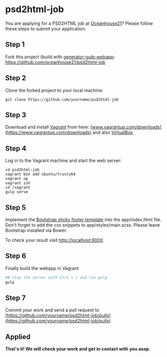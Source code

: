 # psd2html-job

You are applying for a PSD2HTML job at [Oceanhouse21](http://www.oceanhouse21.com)? Please follow these steps to submit your application:

## Step 1

Fork this project (build with [generator-gulp-webapp](https://github.com/yeoman/generator-gulp-webapp): https://github.com/oceanhouse21/psd2html-job

## Step 2

Clone the forked project to your local machine:

```
git clone https://github.com/yourname/psd2html-job
```

## Step 3

Download and install [Vagrant](https://www.vagrantup.com/) from here: [www.vagrantup.com/downloads](https://www.vagrantup.com/downloads) and also [VirtualBox](https://www.virtualbox.org/wiki/Downloads).

## Step 4

Log in to the Vagrant machine and start the web server:

```
cd psd2html-job
vagrant box add ubuntu/trusty64
vagrant up
vagrant ssh
cd /vagrant
gulp serve
```

## Step 5

Implement the [Bootstrap sticky footer template](http://getbootstrap.com/examples/sticky-footer/) into the app/index.html file. Don't forget to add the css snippets to app/styles/main.scss. Please leave Bootstrap installed via Bower.

To check your result visit [http://localhost:9000](http://localhost:9000).

## Step 6

Finally build the webapp in Vagrant

```ruby
## Stop the server with Ctrl + c and run gulp
gulp
```

## Step 7

Commit your work and send a pull request to [https://github.com/yourname/psd2html-job/pulls](https://github.com/yourname/psd2html-job/pulls)

## Applied

**That's it! We will check your work and get in contact with you asap.**
